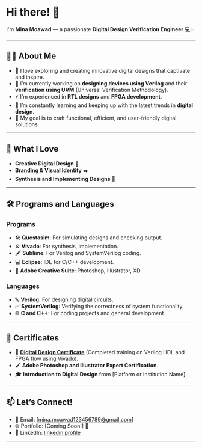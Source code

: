 # Hi there! 👋  
I'm **Mina Moawad** — a passionate **Digital Design Verification Engineer** 💻✨  

---

## 👨‍💻 **About Me**
- 🌟 I love exploring and creating innovative digital designs that captivate and inspire.  
- 🔭 I’m currently working on **designing devices using Verilog** and their **verification using UVM** (Universal Verification Methodology).  
- ⚡ I'm experienced in **RTL designs** and **FPGA development**.  
- 🌱 I’m constantly learning and keeping up with the latest trends in **digital design**.  
- 🎯 My goal is to craft functional, efficient, and user-friendly digital solutions.  

---

## 🎨 **What I Love**  
- **Creative Digital Design** 🎨  
- **Branding & Visual Identity** ✒️  
- **Synthesis and Implementing Designs** 🔧  

---

## 🛠️ **Programs and Languages**
### **Programs**  
- 🛠️ **Questasim**: For simulating designs and checking output.  
- ⚙️ **Vivado**: For synthesis, implementation.  
- 🖋️ **Sublime**: For Verilog and SystemVerilog coding.  
- 💻 **Eclipse**: IDE for C/C++ development.  
- 🎨 **Adobe Creative Suite**: Photoshop, Illustrator, XD.  

### **Languages**  
- 🔤 **Verilog**: For designing digital circuits.  
- ✅ **SystemVerilog**: Verifying the correctness of system functionality.  
- 🌐 **C and C++**: For coding projects and general development.  

---

## 📜 **Certificates**
- 📄 **[Digital Design Certificate](Testimonial)** (Completed training on Verilog HDL and FPGA flow using Vivado).  
- 🖌️ **Adobe Photoshop and Illustrator Expert Certification**.  
- 🎓 **Introduction to Digital Design** from [Platform or Institution Name].  

---

## 📫 **Let’s Connect!**  
- 📧 Email: [mina.moawad123456789@gmail.com]
- 🌐 Portfolio: [Coming Soon!] 🌟  
- 💼 LinkedIn: [linkedin profile](www.linkedin.com/in/mina-moawad)  

--- 
